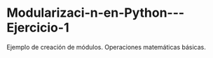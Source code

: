 # Modularizaci-n-en-Python---Ejercicio-1
Ejemplo de creación de módulos. Operaciones matemáticas básicas.
